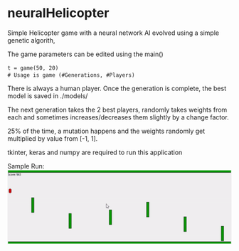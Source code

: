 # neuralHelicopter
Simple Helicopter game with a neural network AI evolved using a simple genetic algorith,

The game parameters can be edited using the main()
```
t = game(50, 20)
# Usage is game (#Generations, #Players)
```

There is always a human player. Once the generation is complete, the best model is saved in ./models/

The next generation takes the 2 best players, randomly takes weights from each and sometimes increases/decreases them slightly by a change factor.

25% of the time, a mutation happens and the weights randomly get multiplied by value from [-1, 1].

tkinter, keras and numpy are required to run this application

Sample Run:
![Alt text](img/heli.gif?raw=true "Sample Run")
